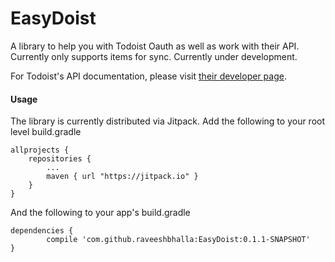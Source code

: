 # EasyDoist
A library to help you with Todoist Oauth as well as work with their API. Currently only supports items for sync. Currently under development.

For Todoist's API documentation, please visit [their developer page](https://developer.todoist.com).

#### Usage
The library is currently distributed via Jitpack. Add the following to your root level build.gradle
  
    allprojects {
		repositories {
			...
			maven { url "https://jitpack.io" }
		}
	}
	
And the following to your app's build.gradle

    dependencies {
	        compile 'com.github.raveeshbhalla:EasyDoist:0.1.1-SNAPSHOT'
	}
	    
